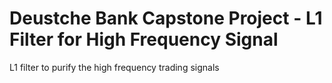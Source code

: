 # Deustche Bank Capstone Project - L1 Filter for High Frequency Signal
L1 filter to purify the high frequency trading signals


